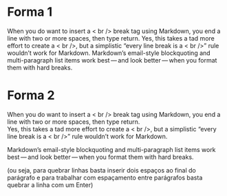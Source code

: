 # Forma 1

When you do want to insert a < br /> break tag using Markdown, you end a line with two or more spaces, then type return.
Yes, this takes a tad more effort to create a < br />, but a simplistic “every line break is a < br />” rule wouldn’t work for Markdown. Markdown’s email-style blockquoting and multi-paragraph list items work best — and look better — when you format them with hard breaks.

# Forma 2
When you do want to insert a < br /> break tag using Markdown, you end a line with two or more spaces, then type return.  
Yes, this takes a tad more effort to create a < br />, but a simplistic “every line break is a < br />” rule wouldn’t work for Markdown. 

Markdown’s email-style blockquoting and multi-paragraph list items work best — and look better — when you format them with hard breaks.

(ou seja, para quebrar linhas basta inserir dois espaços ao final do parágrafo e para trabalhar com espaçamento entre parágrafos basta quebrar a linha com um Enter)